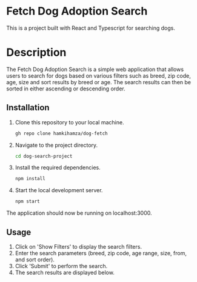 # Fetch Dog Adoption Search
This is a project built with React and Typescript for searching dogs.

# Description
The Fetch Dog Adoption Search is a simple web application that allows users to search for dogs based on various filters such as breed, zip code, age, size and sort results by breed or age. The search results can then be sorted in either ascending or descending order.

## Installation
1. Clone this repository to your local machine.
   ```sh
   gh repo clone hamkihamza/dog-fetch
   ```
2. Navigate to the project directory.
   ```sh
   cd dog-search-project
   ```
3. Install the required dependencies.
   ```sh
   npm install
   ```
4. Start the local development server.
   ```sh
   npm start
   ```

The application should now be running on localhost:3000.

## Usage
1. Click on 'Show Filters' to display the search filters.
2. Enter the search parameters (breed, zip code, age range, size, from, and sort order).
3. Click 'Submit' to perform the search.
4. The search results are displayed below.
